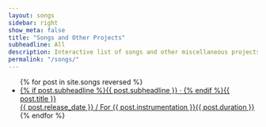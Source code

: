 ```yaml
---
layout: songs
sidebar: right
show_meta: false
title: "Songs and Other Projects"
subheadline: All
description: Interactive list of songs and other miscellaneous projects and collaborations by Robby Good.
permalink: "/songs/"
---
```


<ul class="side-nav">
    {% for post in site.songs reversed %}
    <li><a href="{{ site.url }}{{ site.baseurl }}{{ post.url }}">{% if post.subheadline %}{{ post.subheadline }} &middot; {% endif %}<span class="works-list-titles">{{ post.title }}</span><br><span class="works-list-descriptions">{{ post.release_date }} / For {{ post.instrumentation }}</span><span class="works-list-duration">{{ post.duration }}</span></a></li>
    {% endfor %}
</ul>